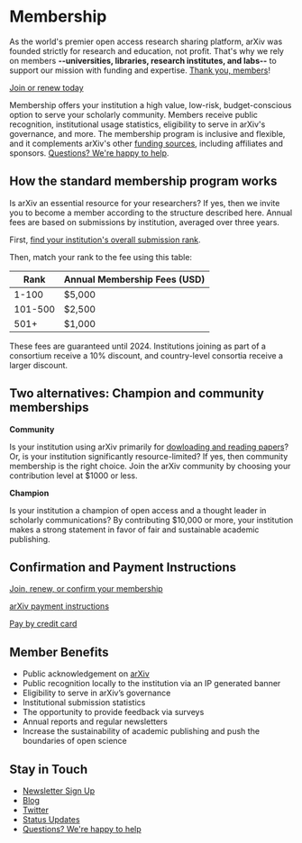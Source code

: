 # Membership
<style>
blockquote {
  border-left:0;
  margin:0 auto;
  padding:0;
  max-width: 800px;
}
blockquote ol {
  list-style: none;
  margin: 0;
  padding: 0;
  display: flex;
  flex-direction: row;
  flex-wrap: wrap;
  justify-content: space-between;
}
blockquote ol li {
  width: 100%;
  padding:1em;
  -webkit-box-shadow: 0px 3px 8px 0px rgba(0,0,0,0.1);
  -moz-box-shadow: 0px 3px 8px 0px rgba(0,0,0,0.1);
  box-shadow: 0px 3px 8px 0px rgba(0,0,0,0.1);
  min-height:90px;
}
blockquote ol li strong {
  font-size: 20px;
  display: block;
  width: 100%;
  margin-bottom: 5px;
}
blockquote ol li {
  border: 5px solid #7c7469;
  background: #f9f7f7;
}
blockquote ol li::after {
  content: "";
  margin: 0;
}
h2, h2, h4, h5 {
  clear:both;
}
h3 {
  color: #7c7469;
  font-size: 16px !important;
  margin-bottom: 0px !important;
  font-weight: 800 !important;
}
aside {
  float:left;
  clear:both;
  width:100%;
}
table.table {
  border: 1px solid #cecece;
}
@media (min-width: 576px) {
  blockquote ol li {
    width: calc(50% - 10px);
  }
}
</style>

As the world's premier open access research sharing platform, arXiv was founded strictly for research and education, not profit. That's why we rely on members **--universities, libraries, research institutes, and labs--** to support our mission with funding and expertise. [Thank you, members](ourmembers)!

<a href="membership_confirm" class="button-fancy">Join or renew today <span> </span></a>

Membership offers your institution a high value, low-risk, budget-conscious option to serve your scholarly community. Members receive public recognition, institutional usage statistics, eligibility to serve in arXiv's governance, and more. The membership program is inclusive and flexible, and it complements arXiv's other [funding sources](funding), including affiliates and sponsors. [Questions? We're happy to help](mailto:membership@arxiv.org).

## How the standard membership program works

Is arXiv an essential resource for your researchers? If yes, then we invite you to become a member according to the structure described here.  Annual fees are based on submissions by institution, averaged over three years.

First, [find your institution's overall submission rank](reports/2020_institution_submissions). 

Then, match your rank to the fee using this table:

|Rank   |Annual Membership Fees (USD)
|-----------------------------|:--------------------|
| 1-100 | $5,000 |
| 101-500 | $2,500 |
| 501+ | $1,000 |

These fees are guaranteed until 2024. Institutions joining as part of a consortium receive a 10% discount, and country-level consortia receive a larger discount.

## Two alternatives: Champion and community memberships

**Community**

Is your institution using arXiv primarily for [dowloading and reading papers](reports/2020_institution_downloads_by_year)? Or, is your institution significantly resource-limited? If yes, then community membership is the right choice. Join the arXiv community by choosing your contribution level at $1000 or less.

**Champion**

Is your institution a champion of open access and a thought leader in scholarly communications? By contributing $10,000 or more, your institution makes a strong statement in favor of fair and sustainable academic publishing.


## Confirmation and Payment Instructions

<a href="membership_confirm" class="button-fancy">Join, renew, or confirm your membership <span> </span></a>

<a href="arXiv-payment-info.pdf" class="button-fancy">arXiv payment instructions <span> </span></a>

<a href="donate" class="button-fancy">Pay by credit card <span> </span></a>


## Member Benefits

- Public acknowledgement on [arXiv](ourmembers)
- Public recognition locally to the institution via an IP generated banner
- Eligibility to serve in arXiv’s governance
- Institutional submission statistics
- The opportunity to provide feedback via surveys
- Annual reports and regular newsletters
- Increase the sustainability of academic publishing and push the boundaries of open science

## Stay in Touch

- [Newsletter Sign Up](email_sign_up)
- [Blog](https://blog.arxiv.org/)
- [Twitter](https://twitter.com/arxiv)
- [Status Updates](https://status.arxiv.org/)
- [Questions? We're happy to help](mailto:membership@arxiv.org)

